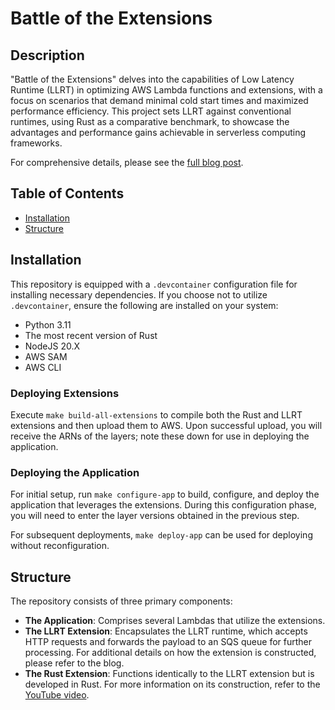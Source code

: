 # Battle of the Extensions

## Description
"Battle of the Extensions" delves into the capabilities of Low Latency Runtime (LLRT) in optimizing AWS Lambda functions and extensions, with a focus on scenarios that demand minimal cold start times and maximized performance efficiency. This project sets LLRT against conventional runtimes, using Rust as a comparative benchmark, to showcase the advantages and performance gains achievable in serverless computing frameworks.

For comprehensive details, please see the [full blog post](https://medium.com/meliopayments/battle-of-the-extensions-772894421b0a).

## Table of Contents
- [Installation](#installation)
- [Structure](#structure)

## Installation
This repository is equipped with a `.devcontainer` configuration file for installing necessary dependencies. If you choose not to utilize `.devcontainer`, ensure the following are installed on your system:
* Python 3.11
* The most recent version of Rust
* NodeJS 20.X
* AWS SAM
* AWS CLI

### Deploying Extensions
Execute `make build-all-extensions` to compile both the Rust and LLRT extensions and then upload them to AWS. Upon successful upload, you will receive the ARNs of the layers; note these down for use in deploying the application.

### Deploying the Application
For initial setup, run `make configure-app` to build, configure, and deploy the application that leverages the extensions. During this configuration phase, you will need to enter the layer versions obtained in the previous step.

For subsequent deployments, `make deploy-app` can be used for deploying without reconfiguration.

## Structure
The repository consists of three primary components:
* **The Application**: Comprises several Lambdas that utilize the extensions.
* **The LLRT Extension**: Encapsulates the LLRT runtime, which accepts HTTP requests and forwards the payload to an SQS queue for further processing. For additional details on how the extension is constructed, please refer to the blog.
* **The Rust Extension**: Functions identically to the LLRT extension but is developed in Rust. For more information on its construction, refer to the [YouTube video](https://youtu.be/Mdh_2PXe9i8?si=jgaOEcgL-FXn49iq&t=2158).
